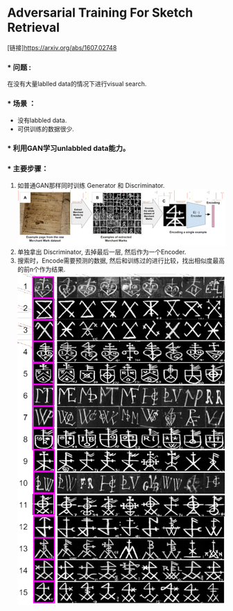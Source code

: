 # Adversarial Training For Sketch Retrieval
[链接]https://arxiv.org/abs/1607.02748

### * 问题 : 
  在没有大量lablled data的情况下进行visual search.
### * 场景 ：
  * 没有labbled data.
  * 可供训练的数据很少.
### * 利用GAN学习unlabbled data能力。

### * 主要步骤：
1. 如普通GAN那样同时训练 Generator 和 Discriminator.
![Train GAN](/imgs/adversarial_trainging_for_sketch_retrieval/2.png)
2. 单独拿出 Discriminator, 去掉最后一层, 然后作为一个Encoder.
3. 搜索时，Encode需要预测的数据, 然后和训练过的进行比较，找出相似度最高的前n个作为结果.
![Search](/imgs/adversarial_trainging_for_sketch_retrieval/3.png)
